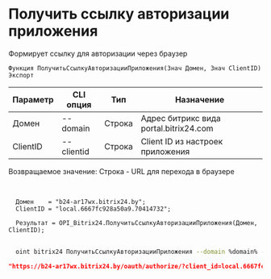 ﻿---
sidebar_position: 1
---

# Получить ссылку авторизации приложения
 Формирует ссылку для авторизации через браузер



`Функция ПолучитьСсылкуАвторизацииПриложения(Знач Домен, Знач ClientID) Экспорт`

  | Параметр | CLI опция | Тип | Назначение |
  |-|-|-|-|
  | Домен | --domain | Строка | Адрес битрикс вида portal.bitrix24.com |
  | ClientID | --clientid | Строка | Client ID из настроек приложения |

  
  Возвращаемое значение:   Строка - URL для перехода в браузере

<br/>




```bsl title="Пример кода"
  Домен    = "b24-ar17wx.bitrix24.by";
  ClientID = "local.6667fc928a50a9.70414732";
  
  Результат = OPI_Bitrix24.ПолучитьСсылкуАвторизацииПриложения(Домен, ClientID);
```
	


```sh title="Пример команды CLI"
    
  oint bitrix24 ПолучитьСсылкуАвторизацииПриложения --domain %domain% --clientid %clientid%

```

```json title="Результат"
"https://b24-ar17wx.bitrix24.by/oauth/authorize/?client_id=local.6667fc928a50a9.70414732"
```
